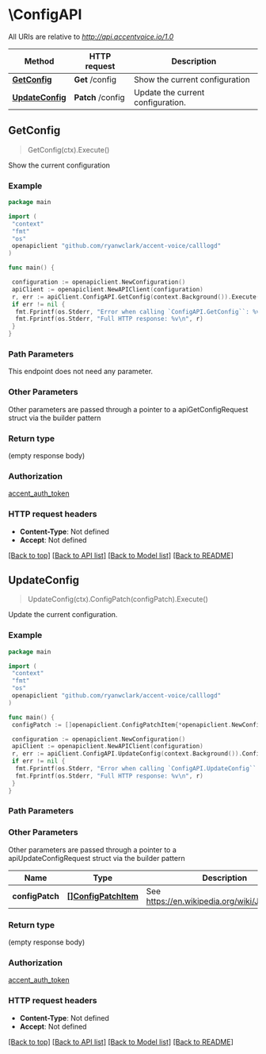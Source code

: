 # \ConfigAPI

All URIs are relative to *<http://api.accentvoice.io/1.0>*

Method | HTTP request | Description
------------- | ------------- | -------------
[**GetConfig**](ConfigAPI.md#GetConfig) | **Get** /config | Show the current configuration
[**UpdateConfig**](ConfigAPI.md#UpdateConfig) | **Patch** /config | Update the current configuration.

## GetConfig

> GetConfig(ctx).Execute()

Show the current configuration

### Example

```go
package main

import (
 "context"
 "fmt"
 "os"
 openapiclient "github.com/ryanwclark/accent-voice/calllogd"
)

func main() {

 configuration := openapiclient.NewConfiguration()
 apiClient := openapiclient.NewAPIClient(configuration)
 r, err := apiClient.ConfigAPI.GetConfig(context.Background()).Execute()
 if err != nil {
  fmt.Fprintf(os.Stderr, "Error when calling `ConfigAPI.GetConfig``: %v\n", err)
  fmt.Fprintf(os.Stderr, "Full HTTP response: %v\n", r)
 }
}
```

### Path Parameters

This endpoint does not need any parameter.

### Other Parameters

Other parameters are passed through a pointer to a apiGetConfigRequest struct via the builder pattern

### Return type

 (empty response body)

### Authorization

[accent_auth_token](../README.md#accent_auth_token)

### HTTP request headers

- **Content-Type**: Not defined
- **Accept**: Not defined

[[Back to top]](#) [[Back to API list]](../README.md#documentation-for-api-endpoints)
[[Back to Model list]](../README.md#documentation-for-models)
[[Back to README]](../README.md)

## UpdateConfig

> UpdateConfig(ctx).ConfigPatch(configPatch).Execute()

Update the current configuration.

### Example

```go
package main

import (
 "context"
 "fmt"
 "os"
 openapiclient "github.com/ryanwclark/accent-voice/calllogd"
)

func main() {
 configPatch := []openapiclient.ConfigPatchItem{*openapiclient.NewConfigPatchItem()} // []ConfigPatchItem | See https://en.wikipedia.org/wiki/JSON_Patch.

 configuration := openapiclient.NewConfiguration()
 apiClient := openapiclient.NewAPIClient(configuration)
 r, err := apiClient.ConfigAPI.UpdateConfig(context.Background()).ConfigPatch(configPatch).Execute()
 if err != nil {
  fmt.Fprintf(os.Stderr, "Error when calling `ConfigAPI.UpdateConfig``: %v\n", err)
  fmt.Fprintf(os.Stderr, "Full HTTP response: %v\n", r)
 }
}
```

### Path Parameters

### Other Parameters

Other parameters are passed through a pointer to a apiUpdateConfigRequest struct via the builder pattern

Name | Type | Description  | Notes
------------- | ------------- | ------------- | -------------
 **configPatch** | [**[]ConfigPatchItem**](ConfigPatchItem.md) | See <https://en.wikipedia.org/wiki/JSON_Patch>. |

### Return type

 (empty response body)

### Authorization

[accent_auth_token](../README.md#accent_auth_token)

### HTTP request headers

- **Content-Type**: Not defined
- **Accept**: Not defined

[[Back to top]](#) [[Back to API list]](../README.md#documentation-for-api-endpoints)
[[Back to Model list]](../README.md#documentation-for-models)
[[Back to README]](../README.md)
